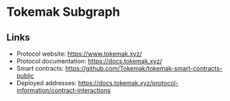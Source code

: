 # Tokemak Subgraph

## Links

- Protocol website: https://www.tokemak.xyz/
- Protocol documentation: https://docs.tokemak.xyz/
- Smart contracts: https://github.com/Tokemak/tokemak-smart-contracts-public
- Deployed addresses: https://docs.tokemak.xyz/protocol-information/contract-interactions
